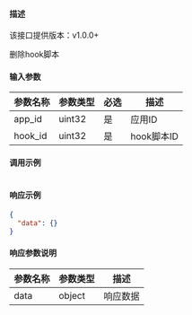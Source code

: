 #### 描述

该接口提供版本：v1.0.0+

删除hook脚本

#### 输入参数

| 参数名称     | 参数类型     | 必选   | 描述             |
| ------------ | ------------ | ------ | ---------------- |
| app_id    | uint32       | 是     | 应用ID |
| hook_id | uint32 | 是 | hook脚本ID |

#### 调用示例

```json

```

#### 响应示例

```json
{
  "data": {}
}
```

#### 响应参数说明

| 参数名称     | 参数类型   | 描述                           |
| ------------ | ---------- | ------------------------------ |
|       data       |      object      |            响应数据                  |

